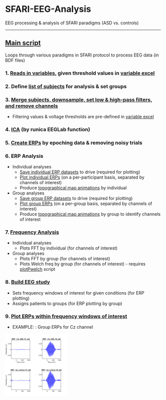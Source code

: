 # SFARI-EEG-Analysis
EEG processing & analysis of SFARI paradigms (ASD vs. controls)
***
## [Main script](Processing_EEGdata_template.m)
Loops through various paradigms in SFARI protocol to process EEG data (in BDF files)

### 1.  [Reads in variables](set_variables.m), given threshold values in [variable excel](variables_per_paradigm.xlsx)
### 2.  Define [list of subjects](define_subjects.m) for analysis & set groups
### 3.  [Merge subjects, downsample, set low & high-pass filters, and remove channels](STEP1_2_Merge_RejectChan.m) 
- Filtering values & voltage thresholds are pre-defined in [variable excel](variables_per_paradigm.xlsx)
### 4.  [ICA](STEP3_ICA.m) (by runica EEGLab function)
### 5.  [Create ERPs](STEP4_EPOCHING.m) by epoching data & removing noisy trials
### 6.  ERP Analysis
- Individual analyses
  - [Save individual ERP datasets](STEP5_ERPanalysis_createERPdatasets.m) to drive (required for plotting)
  - [Plot individual ERPs](STEP5_ERPanalysis_plotChannelsbyIndividual.m) (on a per-participant basis, separated by channels of interest)
  - Produce [topographical map animations](STEP5_TopoMovies.m) by individual
- Group analyses
  - [Save group ERP datasets](STEP5_ERPanalysis_make_groupERP_matrix.m) to drive (required for plotting)
  - [Plot group ERPs](STEP5_ERPanalysis_plotChannelsbyGroup.m) (on a per-group basis, separated by channels of interest)
  - Produce [topographical map animations](STEP5_TopoMovies_Group.m) by group to identify channels of interest
### 7.  [Frequency Analysis](STEP6_FreqAnalysis.m)
- Individual analyses
  - Plots FFT by individual (for channels of interest)
- Group analyses 
  - Plots FFT by group (for channels of interest)
  - Plots Welch freq by group (for channels of interest) - requires [plotPwelch](plotPwelch.m) script
### 8.  [Build EEG study](STEP7_buildStudy.m)
- Sets frequency windows of interest for given conditions (for ERP plotting)
- Assigns patients to groups (for ERP plotting by group)
### 9.  [Plot ERPs within frequency windows of interest](STEP8_plotERPs_byWindow.m)
- EXAMPLE: : Group ERPs for Cz channel
<img src="ERP_Cz.png" width="200"> 
